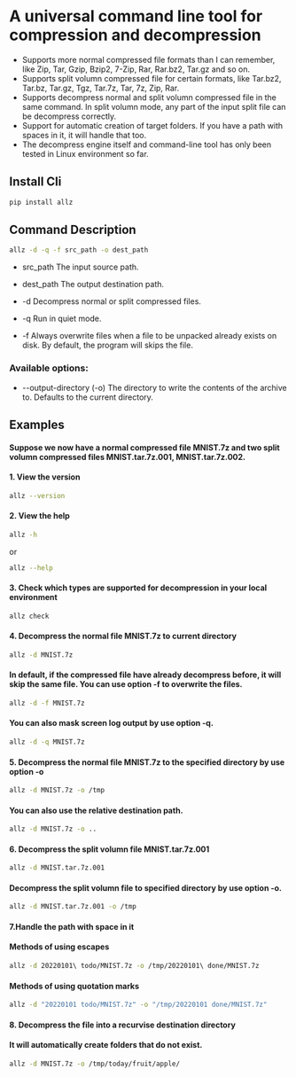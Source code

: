 # A universal command line tool for compression and decompression


- Supports more normal compressed file formats than I can remember, like Zip, Tar, Gzip, Bzip2, 7-Zip, Rar, Rar.bz2, Tar.gz and so on.
- Supports split volumn compressed file for certain formats, like Tar.bz2, Tar.bz, Tar.gz, Tgz, Tar.7z, Tar, 7z, Zip, Rar.
- Supports decompress normal and split volumn compressed file in the same command. In split volumn mode, any part of the input split file can be decompress correctly.
- Support for automatic creation of target folders. If you have a path with spaces in it, it will handle that too.
- The decompress engine itself and command-line tool has only been tested in Linux environment so far.


## Install Cli
```bash
pip install allz
```

## Command Description
```bash
allz -d -q -f src_path -o dest_path
```
- src_path    The input source path.  
- dest_path   The output destination path.

- -d      Decompress normal or split compressed files.  
- -q      Run in quiet mode.  
- -f      Always overwrite files when a file to be unpacked already exists on disk. By default, the program will skips the file.  
  
### Available options:  
- --output-directory (-o) <string>    The directory to write the contents of the archive to. Defaults to the current directory.

## Examples
####  Suppose we now have a normal compressed file MNIST.7z and two split volumn compressed files MNIST.tar.7z.001, MNIST.tar.7z.002.

#### 1. View the version  
```bash
allz --version
```

#### 2. View the help
```bash
allz -h
```
or 
```bash
allz --help
```

#### 3. Check which types are supported for decompression in your local environment
```bash
allz check
```

#### 4. Decompress the normal file MNIST.7z to current directory
```bash
allz -d MNIST.7z
```

#### In default, if the compressed file have already decompress before, it will skip the same file. You can use option -f to overwrite the files.
```bash
allz -d -f MNIST.7z
```

#### You can also mask screen log output by use option -q.
```bash
allz -d -q MNIST.7z
```

#### 5. Decompress the normal file MNIST.7z to the specified directory by use option -o
```bash
allz -d MNIST.7z -o /tmp
```

#### You can also use the relative destination path.
```bash
allz -d MNIST.7z -o ..
```

#### 6. Decompress the split volumn file MNIST.tar.7z.001
```bash
allz -d MNIST.tar.7z.001 
```

#### Decompress the split volumn file to specified directory by use option -o.
```bash
allz -d MNIST.tar.7z.001 -o /tmp
```

#### 7.Handle the path with space in it
#### Methods of using escapes
```bash
allz -d 20220101\ todo/MNIST.7z -o /tmp/20220101\ done/MNIST.7z
```
#### Methods of using quotation marks
```bash
allz -d "20220101 todo/MNIST.7z" -o "/tmp/20220101 done/MNIST.7z"
```

#### 8. Decompress the file into a recurvise destination directory
#### It will automatically create folders that do not exist.
```bash
allz -d MNIST.7z -o /tmp/today/fruit/apple/
```
